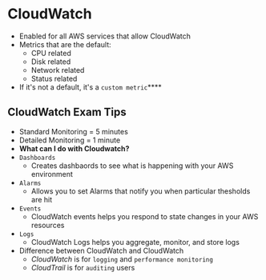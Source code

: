 # CloudWatch
- Enabled for all AWS services that allow CloudWatch
- Metrics that are the default:
	- CPU related
	- Disk related
	- Network related
	- Status related
- If it's not a default, it's a `custom metric`****

## CloudWatch Exam Tips
- Standard Monitoring = 5 minutes
- Detailed Monitoring = 1 minute
- **What can I do with Cloudwatch?**
- `Dashboards`
	- Creates dashbaords to see what is happening with your AWS environment
- `Alarms`
	- Allows you to set Alarms that notify you when particular thesholds are hit
- `Events`
	- CloudWatch events helps you respond to state changes in your AWS resources
- `Logs`
	- CloudWatch Logs helps you aggregate, monitor, and store logs
- Difference between CloudWatch and CloudWatch
	- *CloudWatch* is for `logging` and `performance monitoring`
	- *CloudTrail* is for `auditing` users